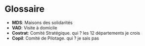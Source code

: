 # Glossaire

* **MDS**: Maisons des solidarités
* **VAD**: Visite à domicile
* **Costrat**: Comité Stratégique. qui ? les 12 départements je crois
* **Copil**: Comité de Pilotage. qui ? je sais pas

